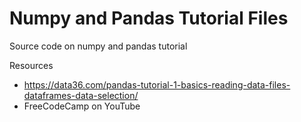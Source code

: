# Numpy and Pandas Tutorial Files

Source code on numpy and pandas tutorial

Resources

-   https://data36.com/pandas-tutorial-1-basics-reading-data-files-dataframes-data-selection/
-   FreeCodeCamp on YouTube
